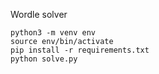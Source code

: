 Wordle solver

```
python3 -m venv env
source env/bin/activate
pip install -r requirements.txt
python solve.py
```
